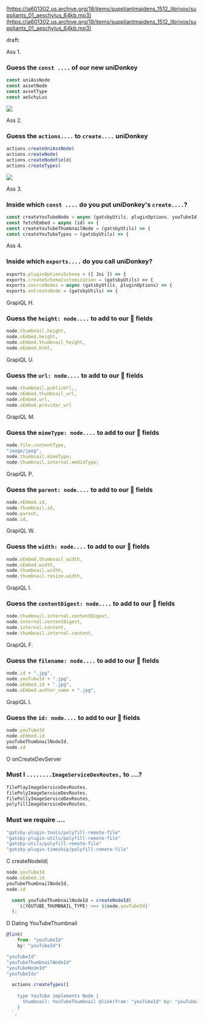 [https://ia601302.us.archive.org/18/items/suppliantmaidens_1512_librivox/suppliants_01_aeschylus_64kb.mp3](https://ia601302.us.archive.org/18/items/suppliantmaidens_1512_librivox/suppliants_01_aeschylus_64kb.mp3)

draft:

Ass 1.


### Guess the `const ....` of our new uniDonkey

```js
const uniAssNode
const assetNode
const assetType
const aeSchyLus

```

![](./.jpg)

Ass 2.

### Guess the `actions....` to `create....` uniDonkey

```js
actions.createUniAssNode(
actions.createNode(
actions.createNodeField(
actions.createTypes(
```

![](./.jpg)

Ass 3.

### Inside which `const ....` do you put uniDonkey's `create....`?

```js
const createYouTubeNode = async (gatsbyUtils, pluginOptions, youTubeId) => {
const fetchEmbed = async (id) => {
const createYouTubeThumbnailNode = (gatsbyUtils) => {
const createYouTubeTypes = (gatsbyUtils) => {
```

Ass 4.

### Inside which `exports....` do you call uniDonkey?

```js
exports.pluginOptionsSchema = ({ Joi }) => {
exports.createSchemaCustomization = (gatsbyUtils) => {
exports.sourceNodes = async (gatsbyUtils, pluginOptions) => {
exports.onCreateNode = (gatsbyUtils) => {
```

GrapiQL H.
### Guess the `height: node....` to add to our 🍓 fields

```js
node.thumbnail.height,
node.oEmbed.height,
node.oEmbed.thumbnail_height,
node.oEmbed.html,
```

GrapiQL U.

### Guess the `url: node....` to add to our 🍓 fields

```js
node.thumbnail.publicUrl,,
node.oEmbed.thumbnail_url,
node.oEmbed.url,
node.oEmbed.provider_url
```

GrapiQL M.


### Guess the `mimeType: node....` to add to our 🍓 fields

```js
node.file.contentType,
"image/jpeg",
node.thumbnail.mimeType;
node.thumbnail.internal.mediaType;
```


GrapiQL P.


### Guess the `parent: node....` to add to our 🍓 fields

```js
node.oEmbed.id,
node.thumbnail.id,
node.parent,
node.id,
```

GrapiQL W.


### Guess the `width: node....` to add to our 🍓 fields

```js
node.oEmbed.thumbnail_width,
node.oEmbed.width,
node.thumbnail.width,
node.thumbnail.resize.width,
```

GrapiQL I.



### Guess the `contentDigest: node....` to add to our 🍓 fields

```js
node.thumbnail.internal.contentDigest,
node.internal.contentDigest,
node.internal.content,
node.thumbnail.internal.content,
```

GrapiQL F.


### Guess the `filename: node....` to add to our 🍓 fields

```js
node.id + ".jpg",
node.youTubeId + ".jpg",
node.oEmbed.id + ".jpg",
node.oEmbed.author_name + ".jpg",
```

GrapiQL I.


### Guess the `id: node....` to add to our 🍓 fields

```js
node.youTubeId
node.oEmbed.id
youTubeThumbnailNodeId,
node.id
```


O
onCreateDevServer



### Must I `........ImageServiceDevRoutes,` to ....?

```js
filePlayImageServiceDevRoutes,
filePolyImageServiceDevRoutes,
filePollyImageServiceDevRoutes,
polyfillImageServiceDevRoutes,

```

### Must we require ….

```js
"gatsby-plugin-tools/polyfill-remote-file"
"gatsby-plugin-utils/polyfill-remote-file"
"gatsby-utils/polyfill-remote-file"
"gatsby-plugin-timeship/polyfill-remote-file"
```



C
createNodeId(

```js
node.youTubeId
node.oEmbed.id
youTubeThumbnailNodeId,
node.id
```


```js
  const youTubeThumbnailNodeId = createNodeId(
    `${YOUTUBE_THUMBNAIL_TYPE} >>> ${node.youTubeId}`
  );
```


D
Dating YouTubeThumbnail
```js
@link(
    from: "youTubeId"
    by: "youTubeId")

```

```js
"youTubeId"
"youTubeThumbnailNodeId"
"youTubeNodeId"
"youTubeIds"

```

```js
  actions.createTypes([
    `
    type YouTube implements Node {
      thumbnail: YouTubeThumbnail @link(from: "youTubeId" by: "youTubeId")
    }
  `,


```